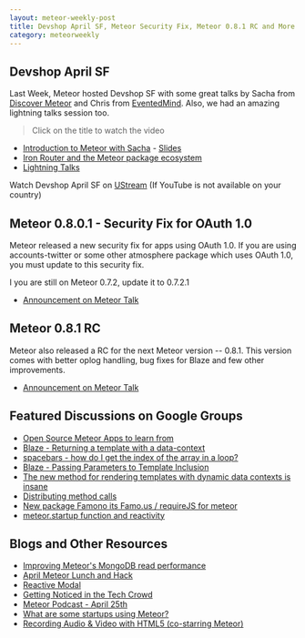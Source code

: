 ```yaml
---
layout: meteor-weekly-post
title: Devshop April SF, Meteor Security Fix, Meteor 0.8.1 RC and More
category: meteorweekly
---
```


## Devshop April SF

Last Week, Meteor hosted Devshop SF with some great talks by Sacha from [Discover Meteor](https://www.discovermeteor.com/) and Chris from [EventedMind](https://www.eventedmind.com/). Also, we had an amazing lightning talks session too.

> Click on the title to watch the video

* [Introduction to Meteor with Sacha](http://www.youtube.com/watch?v=zQhX5Tp6dcU&feature=share&t=17m59s) - [Slides](http://meteor101.com/#/)
* [Iron Router and the Meteor package ecosystem](http://www.youtube.com/watch?v=zQhX5Tp6dcU&feature=share&t=45m21s)
* [Lightning Talks](https://www.youtube.com/watch?v=zQhX5Tp6dcU&feature=share&t=1h36m25s)

Watch Devshop April SF on [UStream](http://www.ustream.tv/channel/meteor-devshop-live)  (If YouTube is not available on your country)

## Meteor 0.8.0.1  - Security Fix for OAuth 1.0

Meteor released a new security fix for apps using OAuth 1.0. If you are using accounts-twitter or some other atmosphere package which uses OAuth 1.0, you must update to this security fix.

I you are still on Meteor 0.7.2, update it to 0.7.2.1

* [Announcement on Meteor Talk](https://groups.google.com/forum/#!topic/meteor-talk/MYINgBJabv0)

## Meteor 0.8.1 RC

Meteor also released a RC for the next Meteor version -- 0.8.1. This version comes with better oplog handling, bug fixes for Blaze and  few other improvements.

* [Announcement on Meteor Talk](https://groups.google.com/forum/#!topic/meteor-talk/2S1hnXzGzZI)

## Featured Discussions on Google Groups

* [Open Source Meteor Apps to learn from](https://groups.google.com/forum/#!topic/meteor-talk/2kvXE9SuqNk)
* [Blaze - Returning a template with a data-context](https://groups.google.com/forum/#!topic/meteor-talk/F8AlZJJk9YQ)
* [spacebars - how do I get the index of the array in a loop?](https://groups.google.com/forum/#!topic/meteor-talk/XSX1wgeZ06U)
* [Blaze - Passing Parameters to Template Inclusion](https://groups.google.com/forum/#!topic/meteor-talk/SmdnPOEhJgU)
* [The new method for rendering templates with dynamic data contexts is insane](https://groups.google.com/forum/#!topic/meteor-talk/Hfrr0_xHv4g)
* [Distributing method calls](https://groups.google.com/forum/#!topic/meteor-talk/fI1El6tKIXY)
* [New package Famono its Famo.us / requireJS for meteor](https://groups.google.com/forum/#!topic/meteor-talk/WwlvwIEvLM0)
* [meteor.startup function and reactivity](https://groups.google.com/forum/#!topic/meteor-core/LaRZ0_YJSQs)

## Blogs and Other Resources

* [Improving Meteor's MongoDB read performance](https://twitter.com/arunoda/status/459866024397918210)
* [April Meteor Lunch and Hack](https://www.youtube.com/watch?v=OERE_MLCZw8)
* [Reactive Modal](https://atmospherejs.com/package/reactive-modal)
* [Getting Noticed in the Tech Crowd](http://readme.lk/noticed-tech-crowd-interview-arunoda-susiripala/)
* [Meteor Podcast - April 25th](http://www.meteorpodcast.com/2014/04/25/episode-16-april-25th-2014/?utm_content=buffer9f6dc&utm_medium=social&utm_source=twitter.com&utm_campaign=buffer)
* [What are some startups using Meteor?](http://www.quora.com/What-are-some-startups-using-Meteor/answer/Slava-Kim?srid=pdE0&share=1)
* [Recording Audio & Video with HTML5 (co-starring Meteor)](http://www.artandlogic.com/blog/2014/03/recording-audio-video-with-html5-co-starring-meteor/)
